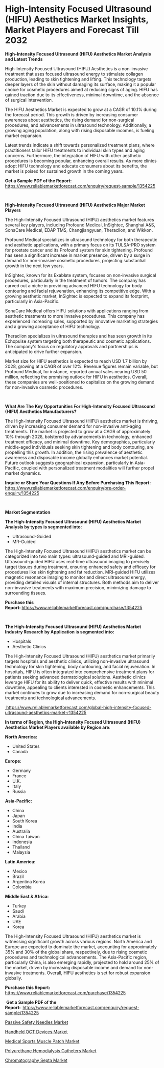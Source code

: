 <p><h1>High-Intensity Focused Ultrasound (HIFU) Aesthetics Market Insights, Market Players and Forecast Till 2032</h1></p><p><strong>High-Intensity Focused Ultrasound (HIFU) Aesthetics Market Analysis and Latest Trends</strong></p>
<p><p>High-Intensity Focused Ultrasound (HIFU) Aesthetics is a non-invasive treatment that uses focused ultrasound energy to stimulate collagen production, leading to skin tightening and lifting. This technology targets deeper layers of the skin without damaging its surface, making it a popular choice for cosmetic procedures aimed at reducing signs of aging. HIFU has gained traction due to its effectiveness, minimal downtime, and the absence of surgical intervention.</p><p>The HIFU Aesthetics Market is expected to grow at a CAGR of 10.1% during the forecast period. This growth is driven by increasing consumer awareness about aesthetics, the rising demand for non-surgical procedures, and advancements in ultrasound technology. Additionally, a growing aging population, along with rising disposable incomes, is fueling market expansion. </p><p>Latest trends indicate a shift towards personalized treatment plans, where practitioners tailor HIFU treatments to individual skin types and aging concerns. Furthermore, the integration of HIFU with other aesthetic procedures is becoming popular, enhancing overall results. As more clinics adopt HIFU technology and educate consumers about its benefits, the market is poised for sustained growth in the coming years.</p></p>
<p><strong>Get a Sample PDF of the Report:&nbsp;</strong> <a href="https://www.reliablemarketforecast.com/enquiry/request-sample/1354225?utm_campaign=1108&utm_medium=2&utm_source=Github&utm_content=ia&utm_term=05032025&utm_id=high-intensity-focused-ultrasound-hifu-aesthetics">https://www.reliablemarketforecast.com/enquiry/request-sample/1354225</a></p>
<p>&nbsp;</p>
<p><strong>High-Intensity Focused Ultrasound (HIFU) Aesthetics Major Market Players</strong></p>
<p><p>The High-Intensity Focused Ultrasound (HIFU) aesthetics market features several key players, including Profound Medical, InSightec, Shanghai A&S, SonaCare Medical, EDAP TMS, Changjiangyuan, Theraclion, and Wikkon. </p><p>Profound Medical specializes in ultrasound technology for both therapeutic and aesthetic applications, with a primary focus on its TULSA-PRO system for prostate cancer and its Profound system for skin tightening. Profound has seen a significant increase in market presence, driven by a surge in demand for non-invasive cosmetic procedures, projecting substantial growth in the next few years.</p><p>InSightec, known for its Exablate system, focuses on non-invasive surgical procedures, particularly in the treatment of tumors. The company has carved out a niche in providing advanced HIFU technology for body contouring and facial rejuvenation, enhancing its competitive edge. With a growing aesthetic market, InSightec is expected to expand its footprint, particularly in Asia-Pacific.</p><p>SonaCare Medical offers HIFU solutions with applications ranging from aesthetic treatments to more invasive procedures. This company has experienced increasing sales, supported by innovative marketing strategies and a growing acceptance of HIFU technology. </p><p>Theraclion specializes in ultrasound therapies and has seen growth in its Echopulse system targeting both therapeutic and cosmetic applications. The company's focus on regulatory approvals and partnerships is anticipated to drive further expansion.</p><p>Market size for HIFU aesthetics is expected to reach USD 1.7 billion by 2028, growing at a CAGR of over 12%. Revenue figures remain variable, but Profound Medical, for instance, reported annual sales nearing USD 50 million, reflecting the promising outlook for HIFU in aesthetics. Overall, these companies are well-positioned to capitalize on the growing demand for non-invasive cosmetic procedures.</p></p>
<p>&nbsp;</p>
<p><strong>What Are The Key Opportunities For High-Intensity Focused Ultrasound (HIFU) Aesthetics Manufacturers?</strong></p>
<p><p>The High-Intensity Focused Ultrasound (HIFU) aesthetics market is thriving, driven by increasing consumer demand for non-invasive anti-aging treatments. The market is projected to grow at a CAGR of approximately 10% through 2028, bolstered by advancements in technology, enhanced treatment efficacy, and minimal downtime. Key demographics, particularly middle-aged individuals seeking skin tightening and body contouring, are propelling this growth. In addition, the rising prevalence of aesthetic awareness and disposable income globally enhances market potential. Future outlook suggests geographical expansion, particularly in Asia-Pacific, coupled with personalized treatment modalities will further propel market dynamics.</p></p>
<p><strong>Inquire or Share Your Questions If Any Before Purchasing This Report:</strong> <a href="https://www.reliablemarketforecast.com/enquiry/pre-order-enquiry/1354225?utm_campaign=1108&utm_medium=2&utm_source=Github&utm_content=ia&utm_term=05032025&utm_id=high-intensity-focused-ultrasound-hifu-aesthetics">https://www.reliablemarketforecast.com/enquiry/pre-order-enquiry/1354225</a></p>
<p>&nbsp;</p>
<p><strong>Market Segmentation</strong></p>
<p><strong>The High-Intensity Focused Ultrasound (HIFU) Aesthetics Market Analysis by types is segmented into:</strong></p>
<p><ul><li>Ultrasound-Guided</li><li>MR-Guided</li></ul></p>
<p><p>The High-Intensity Focused Ultrasound (HIFU) aesthetics market can be categorized into two main types: ultrasound-guided and MRI-guided. Ultrasound-guided HIFU uses real-time ultrasound imaging to precisely target tissues during treatment, ensuring enhanced safety and efficacy for procedures like skin tightening and fat reduction. MRI-guided HIFU utilizes magnetic resonance imaging to monitor and direct ultrasound energy, providing detailed visuals of internal structures. Both methods aim to deliver non-invasive treatments with maximum precision, minimizing damage to surrounding tissues.</p></p>
<p><strong>Purchase this Report:&nbsp;</strong><a href="https://www.reliablemarketforecast.com/purchase/1354225?utm_campaign=1108&utm_medium=2&utm_source=Github&utm_content=ia&utm_term=05032025&utm_id=high-intensity-focused-ultrasound-hifu-aesthetics">https://www.reliablemarketforecast.com/purchase/1354225</a></p>
<p>&nbsp;</p>
<p><strong>The High-Intensity Focused Ultrasound (HIFU) Aesthetics Market Industry Research by Application is segmented into:</strong></p>
<p><ul><li>Hospitals</li><li>Aesthetic Clinics</li></ul></p>
<p><p>The High-Intensity Focused Ultrasound (HIFU) aesthetics market primarily targets hospitals and aesthetic clinics, utilizing non-invasive ultrasound technology for skin tightening, body contouring, and facial rejuvenation. In hospitals, HIFU is often integrated into comprehensive treatment plans for patients seeking advanced dermatological solutions. Aesthetic clinics leverage HIFU for its ability to deliver quick, effective results with minimal downtime, appealing to clients interested in cosmetic enhancements. This market continues to grow due to increasing demand for non-surgical beauty treatments and technological advancements.</p></p>
<p><a href="https://www.reliablemarketforecast.com/global-high-intensity-focused-ultrasound-aesthetics-market-r1354225?utm_campaign=1108&utm_medium=2&utm_source=Github&utm_content=ia&utm_term=05032025&utm_id=high-intensity-focused-ultrasound-hifu-aesthetics">&nbsp;https://www.reliablemarketforecast.com/global-high-intensity-focused-ultrasound-aesthetics-market-r1354225</a></p>
<p><strong>In terms of Region, the High-Intensity Focused Ultrasound (HIFU) Aesthetics Market Players available by Region are:</strong></p>
<p>
    <p> <strong> North America: </strong>
        <ul>
            <li>United States</li>
            <li>Canada</li>
        </ul>
        </p> 
    <p> <strong> Europe: </strong>
        <ul>
            <li>Germany</li>
            <li>France</li>
            <li>U.K.</li>
            <li>Italy</li>
            <li>Russia</li>
        </ul>
        </p> 
    <p> <strong> Asia-Pacific: </strong>
        <ul>
            <li>China</li>
            <li>Japan</li>
            <li>South Korea</li>
            <li>India</li>
            <li>Australia</li>
            <li>China Taiwan</li>
            <li>Indonesia</li>
            <li>Thailand</li>
            <li>Malaysia</li>
        </ul>
        </p> 
    <p> <strong> Latin America: </strong>
        <ul>
            <li>Mexico</li>
            <li>Brazil</li>
            <li>Argentina Korea</li>
            <li>Colombia</li>
        </ul>
        </p> 
    <p> <strong> Middle East & Africa: </strong>
        <ul>
            <li>Turkey</li>
            <li>Saudi</li>
            <li>Arabia</li>
            <li>UAE</li>
            <li>Korea</li>
        </ul>
    </p>
    </p>
<p><p>The High-Intensity Focused Ultrasound (HIFU) aesthetics market is witnessing significant growth across various regions. North America and Europe are expected to dominate the market, accounting for approximately 35% and 30% of the global share, respectively, due to rising cosmetic procedures and technological advancements. The Asia-Pacific region, particularly China, is also emerging rapidly, projected to hold around 25% of the market, driven by increasing disposable income and demand for non-invasive treatments. Overall, HIFU aesthetics is set for robust expansion globally.</p></p>
<p><strong>Purchase this Report: </strong><a href="https://www.reliablemarketforecast.com/purchase/1354225?utm_campaign=1108&utm_medium=2&utm_source=Github&utm_content=ia&utm_term=05032025&utm_id=high-intensity-focused-ultrasound-hifu-aesthetics">https://www.reliablemarketforecast.com/purchase/1354225</a></p>
<p>&nbsp;<strong>Get a Sample PDF of the Report:&nbsp;&nbsp;</strong><a href="https://www.reliablemarketforecast.com/enquiry/request-sample/1354225?utm_campaign=1108&utm_medium=2&utm_source=Github&utm_content=ia&utm_term=05032025&utm_id=high-intensity-focused-ultrasound-hifu-aesthetics">https://www.reliablemarketforecast.com/enquiry/request-sample/1354225</a></p>
<p><strong></strong></p>
<p><p><a href="https://github.com/kleyderoomes/Market-Research-Report-List-1/blob/main/passive-safety-needles-market.md?utm_campaign=1108&utm_medium=2&utm_source=Github&utm_content=ia&utm_term=05032025&utm_id=high-intensity-focused-ultrasound-hifu-aesthetics">Passive Safety Needles Market</a></p><p><a href="https://github.com/nedzazollo74/Market-Research-Report-List-1/blob/main/handheld-oct-devices-market.md?utm_campaign=1108&utm_medium=2&utm_source=Github&utm_content=ia&utm_term=05032025&utm_id=high-intensity-focused-ultrasound-hifu-aesthetics">Handheld OCT Devices Market</a></p><p><a href="https://github.com/bredevasil2q/Market-Research-Report-List-1/blob/main/medical-sports-muscle-patch-market.md?utm_campaign=1108&utm_medium=2&utm_source=Github&utm_content=ia&utm_term=05032025&utm_id=high-intensity-focused-ultrasound-hifu-aesthetics">Medical Sports Muscle Patch Market</a></p><p><a href="https://github.com/hoppeellia6b/Market-Research-Report-List-1/blob/main/polyurethane-hemodialysis-catheters-market.md?utm_campaign=1108&utm_medium=2&utm_source=Github&utm_content=ia&utm_term=05032025&utm_id=high-intensity-focused-ultrasound-hifu-aesthetics">Polyurethane Hemodialysis Catheters Market</a></p><p><a href="https://github.com/evraltandre36/Market-Research-Report-List-1/blob/main/chromatography-septa-market.md?utm_campaign=1108&utm_medium=2&utm_source=Github&utm_content=ia&utm_term=05032025&utm_id=high-intensity-focused-ultrasound-hifu-aesthetics">Chromatography Septa Market</a></p></p>